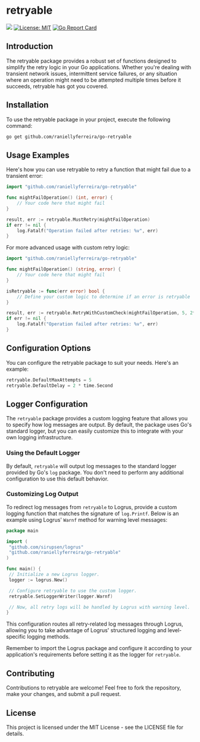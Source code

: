 # retryable

[![](https://godoc.org/github.com/raniellyferreira/go-retryable?status.svg)](https://godoc.org/github.com/raniellyferreira/go-retryable) [![License: MIT](https://img.shields.io/badge/License-MIT-yellow.svg)](https://opensource.org/licenses/MIT) [![Go Report Card](https://goreportcard.com/badge/github.com/raniellyferreira/go-retryable)](https://goreportcard.com/report/github.com/raniellyferreira/go-retryable)

## Introduction

The retryable package provides a robust set of functions designed to simplify the retry logic in your Go applications. Whether you're dealing with transient network issues, intermittent service failures, or any situation where an operation might need to be attempted multiple times before it succeeds, retryable has got you covered.

## Installation

To use the retryable package in your project, execute the following command:

```bash
go get github.com/raniellyferreira/go-retryable
```

## Usage Examples

Here's how you can use retryable to retry a function that might fail due to a transient error:

```go
import "github.com/raniellyferreira/go-retryable"

func mightFailOperation() (int, error) {
    // Your code here that might fail
}

result, err := retryable.MustRetry(mightFailOperation)
if err != nil {
    log.Fatalf("Operation failed after retries: %v", err)
}
```

For more advanced usage with custom retry logic:

```go
import "github.com/raniellyferreira/go-retryable"

func mightFailOperation() (string, error) {
    // Your code here that might fail
}

isRetryable := func(err error) bool {
    // Define your custom logic to determine if an error is retryable
}

result, err := retryable.RetryWithCustomCheck(mightFailOperation, 5, 2*time.Second, isRetryable)
if err != nil {
    log.Fatalf("Operation failed after retries: %v", err)
}
```

## Configuration Options

You can configure the retryable package to suit your needs. Here's an example:

```go
retryable.DefaultMaxAttempts = 5
retryable.DefaultDelay = 2 * time.Second
```

## Logger Configuration

The `retryable` package provides a custom logging feature that allows you to specify how log messages are output. By default, the package uses Go's standard logger, but you can easily customize this to integrate with your own logging infrastructure.

### Using the Default Logger

By default, `retryable` will output log messages to the standard logger provided by Go's `log` package. You don't need to perform any additional configuration to use this default behavior.

### Customizing Log Output

To redirect log messages from `retryable` to Logrus, provide a custom logging function that matches the signature of `log.Printf`. Below is an example using Logrus' `Warnf` method for warning level messages:

```go
package main

import (
 "github.com/sirupsen/logrus"
 "github.com/raniellyferreira/go-retryable"
)

func main() {
 // Initialize a new Logrus logger.
 logger := logrus.New()

 // Configure retryable to use the custom logger.
 retryable.SetLoggerWriter(logger.Warnf)

 // Now, all retry logs will be handled by Logrus with warning level.
}
```

This configuration routes all retry-related log messages through Logrus, allowing you to take advantage of Logrus' structured logging and level-specific logging methods.

Remember to import the Logrus package and configure it according to your application's requirements before setting it as the logger for `retryable`.

## Contributing

Contributions to retryable are welcome! Feel free to fork the repository, make your changes, and submit a pull request.

## License

This project is licensed under the MIT License - see the LICENSE file for details.

